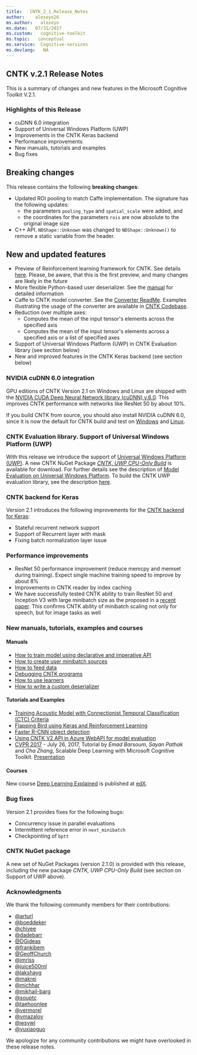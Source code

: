 ```yaml
---
title:   CNTK_2_1_Release_Notes
author:    alexeyo26
ms.author:   alexeyo
ms.date:   07/31/2017
ms.custom:   cognitive-toolkit
ms.topic:   conceptual
ms.service:  Cognitive-services
ms.devlang:   NA
---
```


## CNTK v.2.1 Release Notes

This is a summary of changes and new features in the Microsoft Cognitive Toolkit V.2.1.

### Highlights of this Release

* cuDNN 6.0 integration
* Support of Universal Windows Platform (UWP)
* Improvements in the CNTK Keras backend
* Performance improvements
* New manuals, tutorials and examples
* Bug fixes

## Breaking changes

This release contains the following **breaking changes**:

* Updated ROI pooling to match Caffe implementation. The signature has the following updates:
  * the parameters `pooling_type` and `spatial_scale` were added, and
  * the coordinates for the parameters `rois` are now absolute to the original image size
* C++ API. `NDShape::Unknown` was changed to `NDShape::Unknown()` to remove a static variable from the header.

## New and updated features

* Preview of Reinforcement learning framework for CNTK. See details [here](https://github.com/Microsoft/CNTK/tree/release/2.1/bindings/python/cntk/contrib/deeprl/README.md). Please, be aware, that this is the first preview, and many changes are likely in the future
* More flexible Python-based user deserializer. See the [manual](https://github.com/Microsoft/CNTK/tree/release/2.1/Manual/Manual_How_to_write_a_custom_deserializer.ipynb) for detailed information
* Caffe to CNTK model converter. See the [Converter ReadMe](https://github.com/Microsoft/CNTK/tree/release/2.1/bindings/python/cntk/contrib/crosstalkcaffe/README.md). Examples illustrating the usage of the converter are available in [CNTK Codebase](https://github.com/Microsoft/CNTK/tree/release/2.1/bindings/python/cntk/contrib/crosstalkcaffe/examples). 
* Reduction over multiple axes:
  * Computes the mean of the input tensor's elements across the specified axis
  * Computes the mean of the input tensor's elements across a specified axis or a list of specified axes 
* Support of Universal Windows Platform (UWP) in CNTK Evaluation library (see section below)
* New and improved features in the CNTK Keras backend (see section below)

### NVIDIA cuDNN 6.0 integration

GPU editions of CNTK Version 2.1 on Windows and Linux are shipped with the [NVIDIA CUDA Deep Neural Network library (cuDNN) v.6.0](https://developer.nvidia.com/cudnn). This improves CNTK performance with networks like ResNet 50 by about 10%.

If you build CNTK from source, you should also install NVIDIA cuDNN 6.0, since it is now the default for CNTK build and test on [Windows](https://docs.microsoft.com/en-us/cognitive-toolkit/Setup-CNTK-on-Windows#cudnn) and [Linux]((https://docs.microsoft.com/en-us/cognitive-toolkit/Setup-CNTK-on-Linux#cudnn)).

### CNTK Evaluation library. Support of Universal Windows Platform (UWP)

With this release we introduce the support of [Universal Windows Platform (UWP)](https://docs.microsoft.com/en-us/windows/uwp/get-started/whats-a-uwp). A new CNTK NuGet Package *[CNTK, UWP CPU-Only Build](http://www.nuget.org/packages/CNTK.UWP.CPUOnly)* is available for download. For further details see the description of [Model Evaluation on Universal Windows Platform](https://docs.microsoft.com/en-us/cognitive-toolkit/CNTK-Library-Evaluation-on-UWP). To build the CNTK UWP evaluation library, see the description [here](https://docs.microsoft.com/en-us/cognitive-toolkit/Setup-UWP-Build-on-Windows).

### CNTK backend for Keras

Version 2.1 introduces the following improvements for the [CNTK backend for Keras](https://docs.microsoft.com/en-us/cognitive-toolkit/Using-CNTK-with-Keras):

* Stateful recurrent network support
* Support of Recurrent layer with mask
* Fixing batch normalization layer issue

### Performance improvements

* ResNet 50 performance improvement (reduce memcpy and memset during training). Expect single machine training speed to improve by about 8%
* Improvements in CNTK reader by index caching
* We have successfully tested CNTK ability to train ResNet 50 and Inception V3 with large minibatch size as the proposed in a [recent paper]( https://research.fb.com/publications/imagenet1kin1h/). This confirms CNTK ability of minibatch scaling not only for speech, but for image tasks as well

### New manuals, tutorials, examples and courses

#### Manuals

* [How to train model using declarative and imperative API](https://github.com/Microsoft/CNTK/tree/release/2.1/Manual/Manual_How_to_train_using_declarative_and_imperative_API.ipynb)
* [How to create user minibatch sources](https://github.com/Microsoft/CNTK/tree/release/2.1/Manual/Manual_How_to_create_user_minibatch_sources.ipynb)
* [How to feed data](https://github.com/Microsoft/CNTK/tree/release/2.1/Manual/Manual_How_to_feed_data.ipynb)
* [Debugging CNTK programs](https://github.com/Microsoft/CNTK/tree/release/2.1/Manual/Manual_How_to_debug.ipynb)
* [How to use learners](https://github.com/Microsoft/CNTK/tree/release/2.1/Manual/Manual_How_to_use_learners.ipynb)
* [How to write a custom deserializer](https://github.com/Microsoft/CNTK/tree/release/2.1/Manual/Manual_How_to_write_a_custom_deserializer.ipynb)

#### Tutorials and Examples

* [Training Acoustic Model with Connectionist Temporal Classification (CTC) Criteria](https://github.com/Microsoft/CNTK/tree/release/2.1/Tutorials/CNTK_208_Speech_Connectionist_Temporal_Classification.ipynb)
* [Flapping Bird using Keras and Reinforcement Learning](https://github.com/Microsoft/CNTK/tree/release/2.1/Examples/ReinforcementLearning/FlappingBirdWithKeras)
* [Faster R-CNN object detection](https://github.com/Microsoft/CNTK/tree/release/2.1/Examples/Image/Detection/FasterRCNN)
* [Using CNTK V2 API in Azure WebAPI for model evaluation](https://docs.microsoft.com/en-us/cognitive-toolkit/Evaluate-a-model-in-an-Azure-WebApi)
* [CVPR 2017](http://cvpr2017.thecvf.com/program/tutorials) - July 26, 2017, Tutorial by *Emad Barsoum*, *Sayan Pathak* and *Cha Zhang*, Scalable Deep Learning with Microsoft Cognitive Toolkit. [Presentation](https://www.cntk.ai/Tutorials/CVPR2017/CVPR_2017_Tutorial_final.pdf)

#### Courses

New course [Deep Learning Explained](https://www.edx.org/course/deep-learning-explained-microsoft-dat236x) is published at [edX](https://www.edx.org/).

### Bug fixes

Version 2.1 provides fixes for the following bugs:

* Concurrency issue in parallel evaluations
* Intermittent reference error in `next_minibatch`
* Checkpointing of `bptt`

### CNTK NuGet package

A new set of NuGet Packages (version 2.1.0) is provided with this release, including the new package *CNTK, UWP CPU-Only Build* (see section on Support of UWP above).

### Acknowledgments

We thank the following community members for their contributions:

* [@arturl](https://github.com/arturl)
* [@boeddeker](https://github.com/boeddeker)
* [@chivee](https://github.com/chivee)
* [@dadebarr](https://github.com/dadebarr)
* [@DGideas](https://github.com/dgideas)
* [@frankibem](https://github.com/frankibem)
* [@GeoffChurch](https://github.com/GeoffChurch)
* [@imriss](https://github.com/imriss)
* [@juice500ml](https://github.com/juice500ml)
* [@lakshayg](https://github.com/lakshayg)
* [@makrei](https://github.com/makrei)
* [@michhar](https://github.com/michhar)
* [@mikhail-barg](https://github.com/mikhail-barg)
* [@souptc](https://github.com/souptc)
* [@taehoonlee](https://github.com/taehoonlee)
* [@vermorel](https://github.com/vermorel)
* [@vmazalov](https://github.com/vmazalov)
* [@wsywl](https://github.com/wsywl)
* [@yuxiaoguo](https://github.com/yuxiaoguo)

We apologize for any community contributions we might have overlooked in these release notes.
